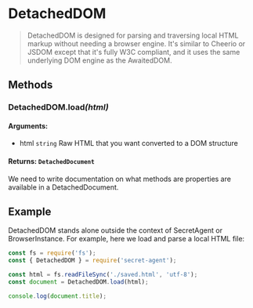 # DetachedDOM

> DetachedDOM is designed for parsing and traversing local HTML markup without needing a browser engine. It's similar to Cheerio or JSDOM except that it's fully W3C compliant, and it uses the same underlying DOM engine as the AwaitedDOM.

## Methods

### DetachedDOM.load<em>(html)</em>
#### **Arguments**:
- html `string` Raw HTML that you want converted to a DOM structure
#### **Returns**: `DetachedDocument`

We need to write documentation on what methods are properties are available in a DetachedDocument.

## Example

DetachedDOM stands alone outside the context of SecretAgent or BrowserInstance. For example, here we load and parse a local HTML file:

```js
const fs = require('fs');
const { DetachedDOM } = require('secret-agent');

const html = fs.readFileSync('./saved.html', 'utf-8');
const document = DetachedDOM.load(html);

console.log(document.title);
````
